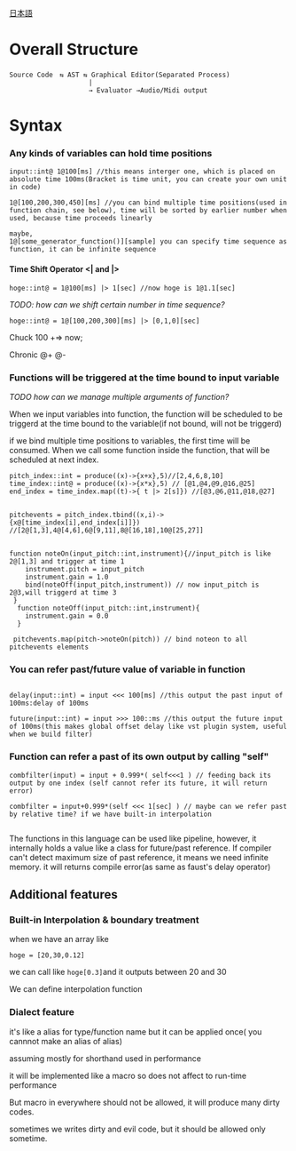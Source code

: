[日本語](./design-proposal.ja.md)


# Overall Structure

```
Source Code　⇆ AST ⇆ Graphical Editor(Separated Process)
                    |
                    → Evaluator →Audio/Midi output

```
# Syntax

### Any kinds of variables can hold time positions

```
input::int@ 1@100[ms] //this means interger one, which is placed on absolute time 100ms(Bracket is time unit, you can create your own unit in code)

1@[100,200,300,450][ms] //you can bind multiple time positions(used in function chain, see below), time will be sorted by earlier number when used, because time proceeds linearly

maybe,
1@[some_generator_function()][sample] you can specify time sequence as function, it can be infinite sequence

```

#### Time Shift Operator <| and |>

`hoge::int@ = 1@100[ms] |> 1[sec] //now hoge is 1@1.1[sec]` 

*TODO: how can we shift certain number in time sequence?*

`hoge::int@ = 1@[100,200,300][ms] |> [0,1,0][sec]`

Chuck 100 +=> now;

Chronic @+ @-

### Functions will be triggered at the time bound to input variable

*TODO how can we manage multiple arguments of function?*

When we input variables into function, the function will be scheduled to be triggerd at the time bound to the variable(if not bound, will not be triggerd) 

if we bind multiple time positions to variables, the first time will be consumed.
When we call some function inside the function, that will be scheduled at next index.


```
pitch_index::int = produce((x)->{x+x},5)//[2,4,6,8,10]
time_index::int@ = produce((x)->{x*x},5) // [@1,@4,@9,@16,@25]
end_index = time_index.map((t)->{ t |> 2[s]}) //[@3,@6,@11,@18,@27]
 
 
pitchevents = pitch_index.tbind((x,i)->{x@[time_index[i],end_index[i]]}) //[2@[1,3],4@[4,6],6@[9,11],8@[16,18],10@[25,27]]

 
function noteOn(input_pitch::int,instrument){//input_pitch is like 2@[1,3] and trigger at time 1
 	instrument.pitch = input_pitch
 	instrument.gain = 1.0
 	bind(noteOff(input_pitch,instrument)) // now input_pitch is 2@3,will triggerd at time 3
 }
  function noteOff(input_pitch::int,instrument){
   	instrument.gain = 0.0
  }
 
 pitchevents.map(pitch->noteOn(pitch)) // bind noteon to all pitchevents elements
```

### You can refer past/future value of variable in function

```
 
delay(input::int) = input <<< 100[ms] //this output the past input of 100ms:delay of 100ms

future(input::int) = input >>> 100::ms //this output the future input of 100ms(this makes global offset delay like vst plugin system, useful when we build filter)

```

### Function can refer a past of its own output by calling "self"

```
combfilter(input) = input + 0.999*( self<<<1 ) // feeding back its output by one index (self cannot refer its future, it will return error)

combfilter = input+0.999*(self <<< 1[sec] ) // maybe can we refer past by relative time? if we have built-in interpolation
 
```

The functions in this language can be used like pipeline, however, it internally holds a value like a class for future/past reference.
If compiler can't detect maximum size of past reference, it means we need infinite memory. it will returns compile error(as same as faust's delay operator)


## Additional features

### Built-in Interpolation & boundary treatment

when we have an array like

```
hoge = [20,30,0.12]
```

we can call like `hoge[0.3]`and it outputs between 20 and 30

We can define interpolation function

### Dialect feature

it's like a alias for type/function name but it can be applied once( you cannnot make an alias of alias)

assuming mostly for shorthand used in performance

it will be implemented like a macro so does not affect to run-time performance

But macro in everywhere should not be allowed, it will produce many dirty codes.

sometimes we writes dirty and evil code, but it should be allowed only sometime.




